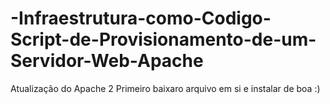 # -Infraestrutura-como-Codigo-Script-de-Provisionamento-de-um-Servidor-Web-Apache
Atualização do Apache 2
Primeiro baixaro arquivo em si e instalar de boa :)
